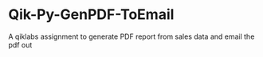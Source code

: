 # Qik-Py-GenPDF-ToEmail
A qiklabs assignment to generate PDF report from sales data and email the pdf out
